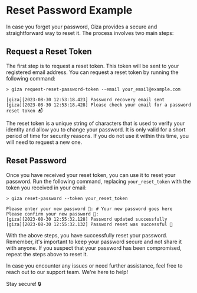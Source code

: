 # Reset Password Example

In case you forget your password, Giza provides a secure and straightforward way to reset it. The process involves two main steps:

## Request a Reset Token

The first step is to request a reset token. This token will be sent to your registered email address. You can request a reset token by running the following command:

```console
> giza request-reset-password-token --email your_email@example.com

[giza][2023-08-30 12:53:18.423] Password recovery email sent
[giza][2023-08-30 12:53:18.428] Please check your email for a password reset token 📬
```

The reset token is a unique string of characters that is used to verify your identity and allow you to change your password. It is only valid for a short period of time for security reasons. If you do not use it within this time, you will need to request a new one.

## Reset Password

Once you have received your reset token, you can use it to reset your password. Run the following command, replacing `your_reset_token` with the token you received in your email:

```console
> giza reset-password --token your_reset_token

Please enter your new password 🔑: # Your new password goes here
Please confirm your new password 🔑: 
[giza][2023-08-30 12:55:32.128] Password updated successfully
[giza][2023-08-30 12:55:32.132] Password reset was successful 🎉
```

With the above steps, you have successfully reset your password. Remember, it's important to keep your password secure and not share it with anyone. If you suspect that your password has been compromised, repeat the steps above to reset it.

In case you encounter any issues or need further assistance, feel free to reach out to our support team. We're here to help!

Stay secure! 🔒
